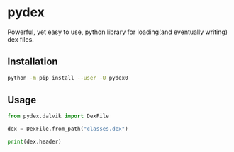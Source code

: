 # pydex
Powerful, yet easy to use, python library for loading(and eventually writing) dex files.


## Installation
```bash
python -m pip install --user -U pydex0
```

## Usage
```python
from pydex.dalvik import DexFile

dex = DexFile.from_path("classes.dex")

print(dex.header)
``` 